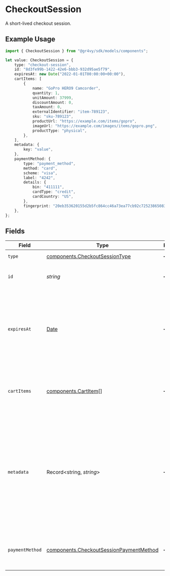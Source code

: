 # CheckoutSession

A short-lived checkout session.

## Example Usage

```typescript
import { CheckoutSession } from "@gr4vy/sdk/models/components";

let value: CheckoutSession = {
    type: "checkout-session",
    id: "8d3fe99b-1422-42e6-bbb3-932d95ae5f79",
    expiresAt: new Date("2022-01-01T00:00:00+00:00"),
    cartItems: [
        {
            name: "GoPro HERO9 Camcorder",
            quantity: 1,
            unitAmount: 37999,
            discountAmount: 0,
            taxAmount: 0,
            externalIdentifier: "item-789123",
            sku: "sku-789123",
            productUrl: "https://example.com/items/gopro",
            imageUrl: "https://example.com/images/items/gopro.png",
            productType: "physical",
        },
    ],
    metadata: {
        key: "value",
    },
    paymentMethod: {
        type: "payment_method",
        method: "card",
        scheme: "visa",
        label: "4242",
        details: {
            bin: "411111",
            cardType: "credit",
            cardCountry: "US",
        },
        fingerprint: "20eb353620155d2b5fc864cc46a73ea77cb92c725238650839da1813fa987a17",
    },
};
```

## Fields

| Field                                                                                                                                                               | Type                                                                                                                                                                | Required                                                                                                                                                            | Description                                                                                                                                                         | Example                                                                                                                                                             |
| ------------------------------------------------------------------------------------------------------------------------------------------------------------------- | ------------------------------------------------------------------------------------------------------------------------------------------------------------------- | ------------------------------------------------------------------------------------------------------------------------------------------------------------------- | ------------------------------------------------------------------------------------------------------------------------------------------------------------------- | ------------------------------------------------------------------------------------------------------------------------------------------------------------------- |
| `type`                                                                                                                                                              | [components.CheckoutSessionType](../../models/components/checkoutsessiontype.md)                                                                                    | :heavy_minus_sign:                                                                                                                                                  | `checkout-session`.                                                                                                                                                 | checkout-session                                                                                                                                                    |
| `id`                                                                                                                                                                | *string*                                                                                                                                                            | :heavy_minus_sign:                                                                                                                                                  | The ID of the Checkout Session.                                                                                                                                     | 8d3fe99b-1422-42e6-bbb3-932d95ae5f79                                                                                                                                |
| `expiresAt`                                                                                                                                                         | [Date](https://developer.mozilla.org/en-US/docs/Web/JavaScript/Reference/Global_Objects/Date)                                                                       | :heavy_minus_sign:                                                                                                                                                  | The date and time when the Checkout Session will expire.<br/>By default this will be set to 1 hour from the date of creation.                                       | 2022-01-01T00:00:00+00:00                                                                                                                                           |
| `cartItems`                                                                                                                                                         | [components.CartItem](../../models/components/cartitem.md)[]                                                                                                        | :heavy_minus_sign:                                                                                                                                                  | An array of cart items that represents the line items of a transaction.                                                                                             |                                                                                                                                                                     |
| `metadata`                                                                                                                                                          | Record<string, *string*>                                                                                                                                            | :heavy_minus_sign:                                                                                                                                                  | Any additional information about the transaction that you would like to<br/>store as key-value pairs. This data is passed to payment service<br/>providers that support it. | {<br/>"key": "value"<br/>}                                                                                                                                          |
| `paymentMethod`                                                                                                                                                     | [components.CheckoutSessionPaymentMethod](../../models/components/checkoutsessionpaymentmethod.md)                                                                  | :heavy_minus_sign:                                                                                                                                                  | Details about the payment method for card type only.                                                                                                                |                                                                                                                                                                     |